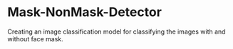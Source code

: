 # Mask-NonMask-Detector
Creating an image classification model for classifying the images with and without face mask.
